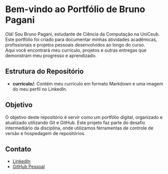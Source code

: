 # Bem-vindo ao Portfólio de Bruno Pagani

Olá! Sou Bruno Pagani, estudante de Ciência da Computação na UniCeub.   
Este portfólio foi criado para documentar minhas atividades acadêmicas, profissionais e projetos pessoais desenvolvidos ao longo do curso.   
Aqui você encontrará meu currículo, projetos e outras entregas que demonstram meu progresso e aprendizado.

## Estrutura do Repositório
- **curriculo/**: Contém meu currículo em formato Markdown e uma imagem do meu perfil no LinkedIn.

## Objetivo

O objetivo deste repositório é servir como um portfólio digital, organizado e atualizado utilizando Git e GitHub. Este projeto faz parte do desafio intermediário da disciplina, onde utilizamos ferramentas de controle de versão e hospedagem de repositórios.

## Contato

- [LinkedIn](https://www.linkedin.com/in/brunompagani)
- [GitHub Pessoal](https://github.com/brunompagani)
